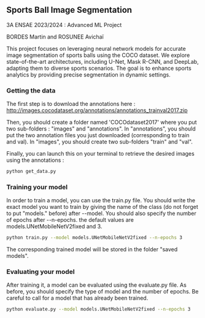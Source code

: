 ## Sports Ball Image Segmentation

3A ENSAE 2023/2024 : Advanced ML Project

BORDES Martin and ROSUNEE Avichaï

This project focuses on leveraging neural network models for accurate image segmentation of sports balls using the COCO dataset. We explore state-of-the-art architectures, including U-Net, Mask R-CNN, and DeepLab, adapting them to diverse sports scenarios. The goal is to enhance sports analytics by providing precise segmentation in dynamic settings.


### Getting the data

The first step is to download the annotations here : http://images.cocodataset.org/annotations/annotations_trainval2017.zip 

Then, you should create a folder named 'COCOdataset2017' where you put two sub-folders : "images" and "annotations". In "annotations", you should put the two annotation files you just downloaded (corresponding to train and val). In "images", you should create two sub-folders "train" and "val".

Finally, you can launch this on your terminal to retrieve the desired images using the annotations : 
```bash
python get_data.py
```


### Training your model

In order to train a model, you can use the train.py file. You should write the exact model you want to train by giving the name of the class (do not forget to put "models." before) after --model. You should also specify the number of epochs after --n-epochs. the default values are models.UNetMobileNetV2fixed and 3. 
```bash
python train.py --model models.UNetMobileNetV2fixed --n-epochs 3
```
The corresponding trained model will be stored in the folder "saved models".


### Evaluating your model
After training it, a model can be evaluated using the evaluate.py file. As before, you should specify the type of model and the number of epochs. Be careful to call for a model that has already been trained.
```bash
python evaluate.py --model models.UNetMobileNetV2fixed --n-epochs 3
```
